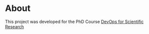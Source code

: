 # About

This project was developed for the PhD Course [DevOps for Scientific Research](https://danysk.github.io/phd-course-devops-science)
